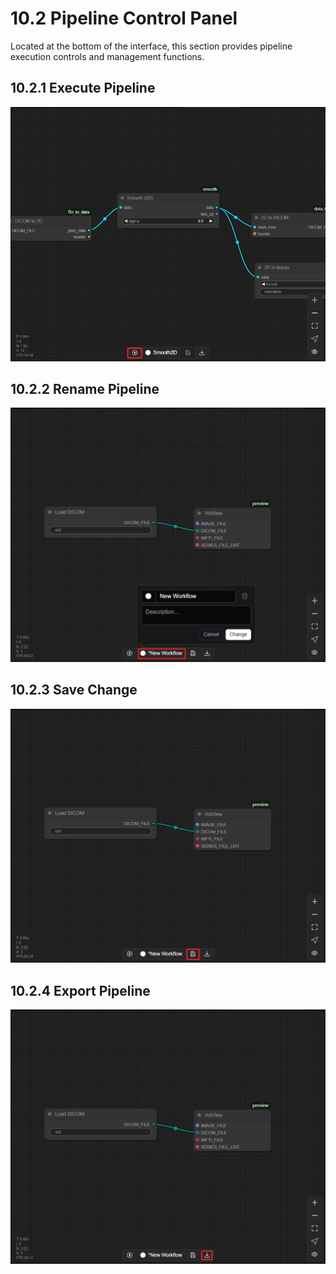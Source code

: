 # 10.2 Pipeline Control Panel

Located at the bottom of the interface, this section provides pipeline execution controls and management functions.

## 10.2.1 Execute Pipeline

![Image_40](../images/image_40.png)

## 10.2.2 Rename Pipeline

![Image_6](../images/image_6.png)

## 10.2.3 Save Change

![Image_25](../images/image_25.png)

## 10.2.4 Export Pipeline

![Image_58](../images/image_58.png)

